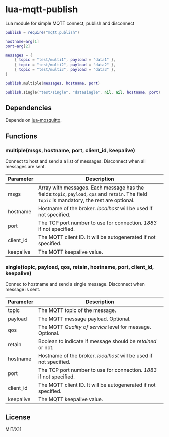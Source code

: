 # lua-mqtt-publish
 Lua module for simple MQTT connect, publish and disconnect

```lua
publish = require("mqtt.publish")

hostname=arg[1]
port=arg[2]

messages = {
	{ topic = "test/multi1", payload = "data1" },
	{ topic = "test/multi2", payload = "data2" },
	{ topic = "test/multi3", payload = "data3" },
}

publish.multiple(messages, hostname, port)

publish.single("test/single", "datasingle", nil, nil, hostname, port)

```

## Dependencies

Depends on [lua-mosquitto](https://github.com/flukso/lua-mosquitto).

## Functions


### multiple(msgs, hostname, port, client_id, keepalive)

Connect to host and send a a list of messages. Disconnect when all messages are sent.

Parameter | Description
----------|------------
msgs      | Array with messages. Each message has the fields:`topic`, `payload`, `qos` and `retain`. The field `topic` is mandatory, the rest are optional.
hostname  | Hostname of the broker. _localhost_ will be used if not specified.
port      | The TCP port number to use for connection. _1883_ if not specified.
client_id | The MQTT client ID. It will be autogenerated if not specified.
keepalive | The MQTT keepalive value.



### single(topic, payload, qos, retain, hostname, port, client_id, keepalive)

Connec to hostname and send a single message. Disconnect when message is sent.

Parameter | Description
----------|------------
topic     | The MQTT topic of the message.
payload   | The MQTT message payload. Optional.
qos       | The MQTT _Quality of service_ level for message. Optional.
retain    | Boolean to indicate if message should be _retained_ or not.
hostname  | Hostname of the broker. _localhost_ will be used if not specified.
port      | The TCP port number to use for connection. _1883_ if not specified.
client_id | The MQTT client ID. It will be autogenerated if not specified.
keepalive | The MQTT keepalive value.


## License

MIT/X11

